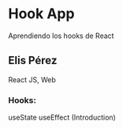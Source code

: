 # Hook App

Aprendiendo los hooks de React

## Elis Pérez

React JS, Web

### Hooks:
useState
useEffect (Introduction)